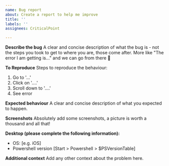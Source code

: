```yaml
---
name: Bug report
about: Create a report to help me improve
title: ''
labels: ''
assignees: CriticalPoint

---
```


**Describe the bug**
A clear and concise description of what the bug is - not the steps you took to get to where you are, those come after. More like "The error I am getting is..." and we can go from there 🙂

**To Reproduce**
Steps to reproduce the behaviour:
1. Go to '...'
2. Click on '....'
3. Scroll down to '....'
4. See error

**Expected behaviour**
A clear and concise description of what you expected to happen.

**Screenshots**
Absolutely add some screenshots, a picture is worth a thousand and all that!

**Desktop (please complete the following information):**
 - OS: [e.g. iOS]
 - Powershell version [Start > Powershell > $PSVersionTable]

**Additional context**
Add any other context about the problem here.
